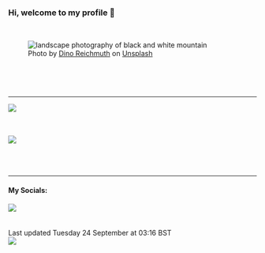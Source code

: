 <h3>Hi, welcome to my profile 👋</h3>

<br />
<figure>
  <img
    src="https://images.unsplash.com/photo-1464983953574-0892a716854b?crop=entropy&cs=tinysrgb&fit=max&fm=jpg&ixid=M3wyNzQ3MDB8MHwxfHJhbmRvbXx8fHx8fHx8fDE3MjcxNDAzMzl8&ixlib=rb-4.0.3&q=80&w=1080&auto=format"
    alt="landscape photography of black and white mountain" 
  />
  <figcaption>Photo by <a
    href="https://unsplash.com/@dinoreichmuth?utm_source=Profile%20readme&utm_medium=referral">Dino Reichmuth</a> on <a
    href="https://unsplash.com/?utm_source=Profile%20readme&utm_medium=referral">Unsplash</a></figcaption>
</figure>




  <br /><br /><br />

<hr />
<img
  src="https://github-readme-stats.vercel.app/api?username=shanelucy&show_icons=true&theme=calm"
/>
<br /><br /><br />

<img 
  src="https://github-readme-stats.vercel.app/api/top-langs/?username=shanelucy&theme=calm"
/>
<br /><br /><br /><br />
<hr />
<h4>My Socials:</h4>
<a href="https://uk.linkedin.com/in/shane-lucy-4735b616a">
  <img
    src="https://img.shields.io/badge/linkedin%20-%230077B5.svg?&style=for-the-badge&logo=linkedin&logoColor=white"
  />
</a>
<br /><br /><br />
Last updated Tuesday 24 September at 03:16 BST
<br />
<img
  src="https://github.com/ShaneLucy/ShaneLucy/workflows/README%20build/badge.svg"
/>
